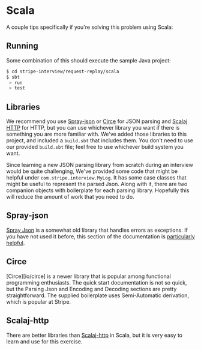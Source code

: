 # Scala

A couple tips specifically if you're solving this problem using Scala:

## Running

Some combination of this should execute the sample Java project:

```bash
$ cd stripe-interview/request-replay/scala
$ sbt
 > run
 > test
```

## Libraries

We recommend you use [Spray-json][spray-json]
or [Circe][circe] for JSON parsing
and [Scalaj HTTP][scalaj-http] for HTTP,
but you can use whichever library you want
if there is something you are more familiar with.
We've added those libraries to this project,
and included a `build.sbt` that includes them.
You don't need to use our provided `build.sbt` file;
feel free to use whichever build system you want.

Since learning a new JSON parsing library from scratch
during an interview would be quite challenging,
We've provided some code that might be helpful
under `com.stripe.interview.MyLog`.
It has some case classes that might be useful
to represent the parsed Json.
Along with it, there are two companion objects
with boilerplate for each parsing library.
Hopefully this will reduce the amount of work that you need to do.

## Spray-json

[Spray Json][spray-json] is a somewhat old library that handles errors as exceptions.
If you have not used it before, this section of the documentation
is [particularly helpful](https://github.com/spray/spray-json#usage).

## Circe

[Circe][io/circe] is a newer library that is popular among functional programming enthusiasts.
The quick start documentation is not so quick,
but the Parsing Json and Encoding and Decoding sections are pretty straightforward.
The supplied boilerplate uses Semi-Automatic derivation,
which is popular at Stripe.

## Scalaj-http

There are better libraries than [Scalaj-http][scalaj-http] in Scala,
but it is very easy to learn and use for this exercise.

[spray-json]: https://github.com/spray/spray-json
[circe]: https://circe.github.io/circe/
[scalaj-http]: https://github.com/scalaj/scalaj-http

